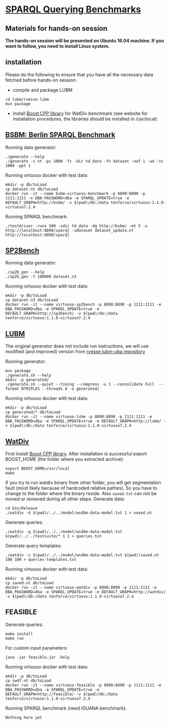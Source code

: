 # [SPARQL Querying Benchmarks](https://sites.google.com/site/sqbenchmarks/)
## Materials for hands-on session

**The hands-on session will be presented on Ubuntu 16.04 machine. If you want to follow, you need to install Linux system.**

## installation

Please do the following to ensure that you have all the necessary data fetched before hands-on session:
* compile and package LUBM
```
cd lubm/rvesse-lubm
mvn package
```
* Install [Boost CPP library](http://www.boost.org/) for WatDiv benchmark (see website for installation procedures, the libraries should be installed in /usr/local)

## [BSBM: Berlin SPARQL Benchmark](http://wifo5-03.informatik.uni-mannheim.de/bizer/berlinsparqlbenchmark/)

Running data generator:
```
./generate --help
./generate -s nt -pc 1000 -fc -dir td_data -fn dataset -nof 1 -ud -tc 1000 -ppt 1
```

Running virtuoso docker with test data:
```
mkdir -p db/toLoad
cp dataset.nt db/toLoad
docker run -it --name bsbm-virtuoso-benchmark -p 8890:8890 -p 1111:1111 -e DBA_PASSWORD=dba -e SPARQL_UPDATE=true -e DEFAULT_GRAPH=http://bsbm/ -v $(pwd)/db:/data tenforce/virtuoso:1.1.0-virtuoso7.2.4
```

Running SPARQL benchmark:
```
./testdriver -runs 500 -idir td_data -dg http://bsbm/ -mt 5 -u http://localhost:8890/sparql -udataset dataset_update.nt http://localhost:8890/sparql
```

## [SP2Bench](http://dbis.informatik.uni-freiburg.de/forschung/projekte/SP2B/)

Running data generator:
```
./sp2b_gen --help
./sp2b_gen -t 100000 dataset.n3
```

Running virtuoso docker with test data:
```
mkdir -p db/toLoad
cp dataset.n3 db/toLoad
docker run -it --name virtuoso-sp2bench -p 8890:8890 -p 1111:1111 -e DBA_PASSWORD=dba -e SPARQL_UPDATE=true -e DEFAULT_GRAPH=http://sp2bench/ -v $(pwd)/db:/data tenforce/virtuoso:1.1.0-virtuoso7.2.4
```

## [LUBM](http://swat.cse.lehigh.edu/projects/lubm/)

The original generator does not include run instructions, we will use modified (and improved) version from [rvesse lubm-uba repository](https://github.com/rvesse/lubm-uba)

Running generator:
```
mvn package
./generate.sh --help
mkdir -p generated/
./generate.sh --quiet --timing --compress -u 1 --consolidate Full  --format NTRIPLES --threads 8 -o generated/
```

Running virtuoso docker with test data:
```
mkdir -p db/toLoad
cp generated/* db/toLoad
docker run -it --name virtuoso-lubm -p 8890:8890 -p 1111:1111 -e DBA_PASSWORD=dba -e SPARQL_UPDATE=true -e DEFAULT_GRAPH=http://lubm/ -v $(pwd)/db:/data tenforce/virtuoso:1.1.0-virtuoso7.2.4
```

## [WatDiv](http://dsg.uwaterloo.ca/watdiv/)
First install [Boost CPP library](http://www.boost.org/). After installation is successful export BOOST_HOME (the folder where you extracted archive):
```
export BOOST_HOME=/usr/local
make
```
If you try to run watdiv binary from other folder, you will get segmentation fault (most likely because of hardcoded relative pathes). So you have to change to the folder where the binary reside. Also ```saved.txt``` can not be moved or removed during all other steps. Generate data:
```
cd bin/Release
./watdiv -d $(pwd)/../../model/wsdbm-data-model.txt 1 > saved.nt
```

Generate queries:
```
./watdiv -q $(pwd)/../../model/wsdbm-data-model.txt $(pwd)/../../testsuite/* 1 1 > queries.txt
```

Generate query templates:
```
./watdiv -s $(pwd)/../../model/wsdbm-data-model.txt $(pwd)/saved.nt 100 100 > queries-templates.txt
```

Running virtuoso docker with test data:
```
mkdir -p db/toLoad
cp saved.nt db/toLoad
docker run -it --name virtuoso-watdiv -p 8890:8890 -p 1111:1111 -e DBA_PASSWORD=dba -e SPARQL_UPDATE=true -e DEFAULT_GRAPH=http://watdiv/ -v $(pwd)/db:/data tenforce/virtuoso:1.1.0-virtuoso7.2.4
```

## FEASIBLE

Generate queries:
```
make install
make run
```

For custom input parameters:
```
java -jar feasible.jar -help
```

Running virtuoso docker with test data:
```
mkdir -p db/toLoad
cp swdf.nt db/toLoad
docker run -it --name virtuoso-feasible -p 8890:8890 -p 1111:1111 -e DBA_PASSWORD=dba -e SPARQL_UPDATE=true -e DEFAULT_GRAPH=http://feasible/ -v $(pwd)/db:/data tenforce/virtuoso:1.1.0-virtuoso7.2.4
```

Running SPARQL benchmark (need IGUANA benchmark):
```
Nothing here yet
```
